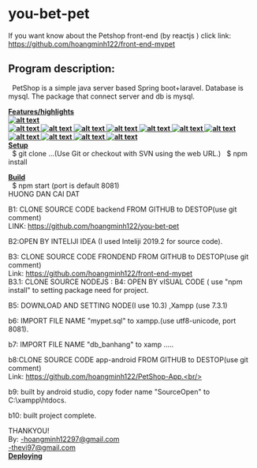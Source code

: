 # you-bet-pet
If you want know about the Petshop front-end (by reactjs )
click link:
https://github.com/hoangminh122/front-end-mypet

<h2><b>Program description:</b></h2>

 &nbsp; PetShop is a simple java server based Spring boot+laravel. Database is mysql. The package that connect server and db is mysql.

<b><u>Features/highlights<br/>
 ![alt text](https://raw.githubusercontent.com/hoangminh122/you-bet-pet/master/pet1.png)<br/>
 ![alt text](https://raw.githubusercontent.com/hoangminh122/you-bet-pet/master/pet2.png)
 ![alt text](https://raw.githubusercontent.com/hoangminh122/you-bet-pet/master/pet3.png)
 ![alt text](https://raw.githubusercontent.com/hoangminh122/you-bet-pet/master/pet4.png)
 ![alt text](https://raw.githubusercontent.com/hoangminh122/you-bet-pet/master/pet5.png)
 ![alt text](https://raw.githubusercontent.com/hoangminh122/you-bet-pet/master/pet6.png)
 ![alt text](https://raw.githubusercontent.com/hoangminh122/you-bet-pet/master/pet7.png)
 ![alt text](https://raw.githubusercontent.com/hoangminh122/you-bet-pet/master/pet8.png)
 ![alt text](https://raw.githubusercontent.com/hoangminh122/you-bet-pet/master/pet9.png)
 ![alt text](https://raw.githubusercontent.com/hoangminh122/you-bet-pet/master/pet10.png)
 ![alt text](https://raw.githubusercontent.com/hoangminh122/you-bet-pet/master/pet11.png)
 ![alt text](https://raw.githubusercontent.com/hoangminh122/you-bet-pet/master/pet12.png)
 </u></b><br/>
<b><u>Setup</u></b><br/>
 &nbsp; $ git clone ...(Use Git or checkout with SVN using the web URL.)
 &nbsp; $ npm install

<b><u>Build</u></b><br/>
 &nbsp; $ npm start (port is default 8081)<br/>
HUONG DAN CAI DAT<br/>

B1: CLONE SOURCE CODE backend FROM GITHUB to DESTOP(use git comment)<br/>
LINK: https://github.com/hoangminh122/you-bet-pet<br/>

B2:OPEN BY INTELIJI IDEA (I used Inteliji 2019.2 for source code).<br/>

B3: CLONE SOURCE CODE FRONDEND FROM GITHUB to DESTOP(use git comment)<br/>
 Link: https://github.com/hoangminh122/front-end-mypet<br/>
B3.1: CLONE SOURCE NODEJS :
B4: OPEN BY vISUAL CODE ( use "npm install" to setting package need for project.<br/>

B5: DOWNLOAD AND SETTING NODE(I use 10.3) ,Xampp (use 7.3.1)<br/>

b6: IMPORT FILE NAME "mypet.sql" to xampp.(use utf8-unicode, port 8081).<br/>

b7: IMPORT FILE NAME "db_banhang" to xamp .....<br/>

b8:CLONE SOURCE CODE app-android FROM GITHUB to DESTOP(use git comment)<br/>
Link: https://github.com/hoangminh122/PetShop-App.<br/>

b9: built by android studio, copy foder name "SourceOpen" to C:\xampp\htdocs\.<br/>

b10: built project complete.<br/>

THANKYOU!<br/>
By: -hoangminh12297@gmail.com<br/>
    -thevi97@gmail.com<br/>
<b><u>Deploying</u></b><br/>
